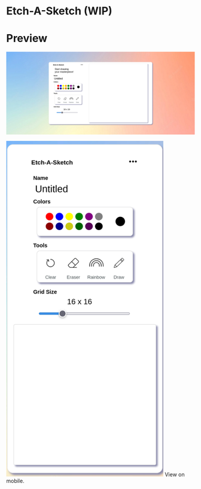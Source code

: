 # Etch-A-Sketch (WIP)

# Preview

![](images/Etch-A-Sketch.png)


<img src="images/Etch-A-Sketch-Mobile.png" width="420" height="896">
View on mobile.
